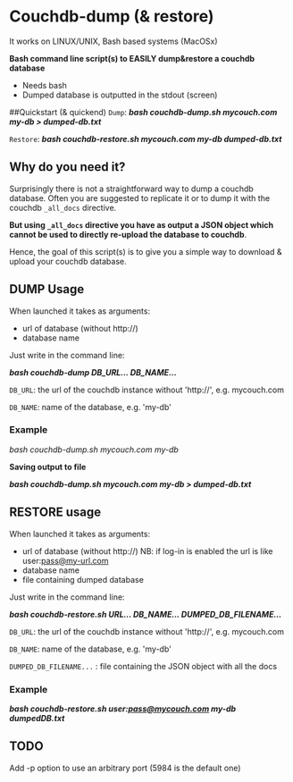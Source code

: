 Couchdb-dump (& restore)
============

It works on LINUX/UNIX, Bash based systems (MacOSx)

**Bash command line script(s) to EASILY dump&restore a couchdb database**

 * Needs bash
 * Dumped database is outputted in the stdout (screen)


##Quickstart (& quickend)
`Dump`: ***bash couchdb-dump.sh mycouch.com my-db > dumped-db.txt***

`Restore`: ***bash couchdb-restore.sh mycouch.com my-db dumped-db.txt***


## Why do you need it?
Surprisingly there is not a straightforward way to dump a couchdb database. Often you are suggested to replicate it or to dump it with the couchdb `_all_docs` directive. 

**But using `_all_docs` directive you have as output a JSON object which cannot be used to directly re-upload the database to couchdb**.

Hence, the goal of this script(s) is to give you a simple way to download & upload your couchdb database.


## DUMP Usage

When launched it takes as arguments:

* url of database (without http://)
* database name

Just write in the command line:

***bash couchdb-dump DB_URL... DB_NAME...***

  `DB_URL`: the url of the couchdb instance without 'http://', e.g. mycouch.com
  
  `DB_NAME`: name of the database, e.g. 'my-db'


### Example

*bash couchdb-dump.sh mycouch.com my-db*

**Saving output to file**

***bash couchdb-dump.sh mycouch.com my-db > dumped-db.txt***


## RESTORE usage

When launched it takes as arguments:

* url of database (without http://)
  NB: if log-in is enabled the url is like  user:pass@my-url.com
* database name
* file containing dumped database

Just write in the command line:

***bash couchdb-restore.sh URL... DB_NAME... DUMPED_DB_FILENAME...***

  `DB_URL`: the url of the couchdb instance without 'http://', e.g. mycouch.com
  
  `DB_NAME`: name of the database, e.g. 'my-db'
  
  `DUMPED_DB_FILENAME...` : file containing the JSON object with all the docs
  
  
  
### Example

***bash couchdb-restore.sh user:pass@mycouch.com my-db dumpedDB.txt***



## TODO
Add -p option to use an arbitrary port (5984 is the default one)

